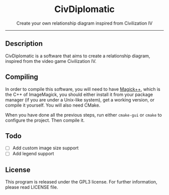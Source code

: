 <h1 align="center">CivDiplomatic</h1>
<p align="center">Create your own relationship diagram inspired from Civilization IV</p>

---

## Description
CivDiplomatic is a software that aims to create a relationship diagram, inspired from the video game Civilization IV.

## Compiling
In order to compile this software, you will need to have [Magick++](https://www.imagemagick.org/Magick++/), which is the C++ of ImageMagick, you should either install it from your package manager (if you are under a Unix-like system), get a working version, or compile it yourself. You will also need CMake.

When you have done all the previous steps, run either `cmake-gui` or `cmake` to configure the project. Then compile it.

## Todo
- [ ] Add custom image size support
- [ ] Add legend support

## License
This program is released under the GPL3 license. For further information, please read LICENSE file.
